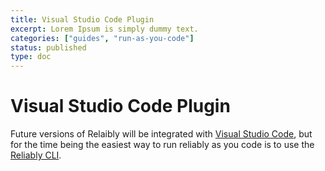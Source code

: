 ```yaml
---
title: Visual Studio Code Plugin
excerpt: Lorem Ipsum is simply dummy text.
categories: ["guides", "run-as-you-code"]
status: published
type: doc
---
```

# Visual Studio Code Plugin


<PageIntroduction>
Future versions of Relaibly will be integrated with
<a href="https://code.visualstudio.com//" target="_blank" rel="noopener">
Visual Studio Code</a>, but for the time being the easiest way to run reliably
as you code is to use the <a href="/docs/guides/run-as-you-code/code/">Reliably CLI</a>.
</PageIntroduction>

